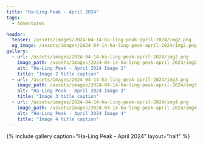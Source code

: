 ```yaml
---
title: "Ha-Ling Peak - April 2024"
tags:
  - Adventures

header:
  teaser: /assets/images/2024-04-14-ha-ling-peak-april-2024/img2.png
  og_image: /assets/images/2024-04-14-ha-ling-peak-april-2024/img2.png
gallery:
  - url: /assets/images/2024-04-14-ha-ling-peak-april-2024/img2.png
    image_path: /assets/images/2024-04-14-ha-ling-peak-april-2024/img2.png
    alt: "Ha-Ling Peak - April 2024 Image 2"
    title: "Image 2 title caption"
  - url: /assets/images/2024-04-14-ha-ling-peak-april-2024/img3.png
    image_path: /assets/images/2024-04-14-ha-ling-peak-april-2024/img3.png
    alt: "Ha-Ling Peak - April 2024 Image 3"
    title: "Image 3 title caption"
  - url: /assets/images/2024-04-14-ha-ling-peak-april-2024/img4.png
    image_path: /assets/images/2024-04-14-ha-ling-peak-april-2024/img4.png
    alt: "Ha-Ling Peak - April 2024 Image 4"
    title: "Image 4 title caption"
---
```


{% include gallery caption="Ha-Ling Peak - April 2024" layout="half" %}
